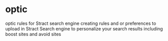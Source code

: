 # optic
optic rules for Stract search engine 
creating rules and or preferences to upload in Stract Search engine to personalize your search results including boost sites and avoid sites 

